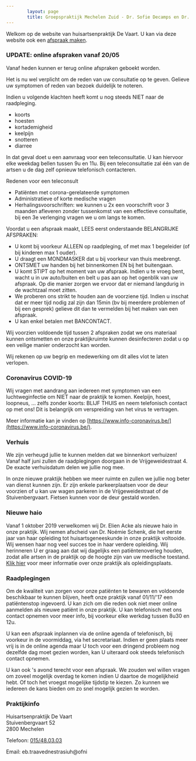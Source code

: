 ```yaml
---
        layout: page
        title: Groepspraktijk Mechelen Zuid - Dr. Sofie Decamps en Dr. Sofie Van Tongelen
---
```


Welkom op de website van huisartsenpraktijk De Vaart. U kan via deze website ook een <a href="http://www.introlution.be/clientwebsites/doctorwebsite_2/logincustom.aspx?domain=huisartsendevaart.be" target="_blank">afspraak maken</a>. 

### UPDATE: online afspraken vanaf 20/05

Vanaf heden kunnen er terug online afspraken geboekt worden. 

Het is nu wel verplicht om de reden van uw consultatie op te geven. Gelieve uw symptomen of reden van bezoek duidelijk te noteren. 

Indien u volgende klachten heeft komt u nog steeds NIET naar de raadpleging.  

* koorts
* hoesten
* kortademigheid
* keelpijn
* snotteren
* diarree

In dat geval doet u een aanvraag voor een teleconsultatie. U kan hiervoor elke weekdag bellen tussen 9u en 11u. Bij een teleconsultatie zal één van de artsen u de dag zelf opnieuw telefonisch contacteren.

Redenen voor een teleconsult

* Patiënten met corona-gerelateerde symptomen
* Administratieve of korte medische vragen
* Herhalingsvoorschriften: we kunnen u 2x een voorschrift voor 3 maanden afleveren zonder tussenkomst van een effectieve consultatie, bij een 3e verlenging vragen we u om langs te komen.

Voordat u een afspraak maakt, LEES eerst onderstaande BELANGRIJKE AFSPRAKEN:

- U komt bij voorkeur ALLEEN op raadpleging, of met max 1 begeleider (of bij kinderen max 1 ouder).
- U draagt een MONDMASKER dat u bij voorkeur van thuis meebrengt.
- ONTSMET uw handen bij het binnenkomen EN bij het buitengaan.
- U komt STIPT op het moment van uw afspraak. Indien u te vroeg bent, wacht u in uw auto/buiten en belt u pas aan op het ogenblik van uw afspraak. Op die manier zorgen we ervoor dat er niemand langdurig in de wachtzaal moet zitten.
- We proberen ons strikt te houden aan de voorziene tijd. Indien u inschat dat er meer tijd nodig zal zijn dan 15min (bv bij meerdere problemen of bij een gesprek) gelieve dit dan te vermelden bij het maken van een afspraak.
- U kan enkel betalen met BANCONTACT.

Wij voorzien voldoende tijd tussen 2 afspraken zodat we ons materiaal kunnen ontsmetten en onze praktijkruimte kunnen desinfecteren zodat u op een veilige manier onderzocht kan worden.

Wij rekenen op uw begrip en medewerking om dit alles vlot te laten verlopen.

### Coronavirus COVID-19

Wij vragen met aandrang aan iedereen met symptomen van een luchtweginfectie om NIET naar de praktijk te komen. Keelpijn, hoest, loopneus, ... zelfs zonder koorts: BLIJF THUIS en neem telefonisch contact op met ons! Dit is belangrijk om verspreiding van het virus te vertragen. 

Meer informatie kan je vinden op [https://www.info-coronavirus.be/](https://www.info-coronavirus.be/).


### Verhuis

We zijn verheugd jullie te kunnen melden dat we binnenkort verhuizen! Vanaf half juni zullen de raadplegingen doorgaan in de Vrijgeweidestraat 4. De exacte verhuisdatum delen we jullie nog mee.

In onze nieuwe praktijk hebben we meer ruimte en zullen we jullie nog beter van dienst kunnen zijn.
Er zijn enkele parkeerplaatsen voor de deur voorzien of u kan uw wagen parkeren in de Vrijgeweidestraat of de Stuivenbergvaart. Fietsen kunnen voor de deur gestald worden.

### Nieuwe haio

Vanaf 1 oktober 2019 verwelkomen wij Dr. Elien Acke als nieuwe haio in onze praktijk. Wij nemen afscheid van Dr. Noémie Schenk, die het eerste jaar van haar opleiding tot huisartsgeneeskunde in onze praktijk voltooide. Wij wensen haar nog veel succes toe in haar verdere opleiding.  Wij herinneren U er graag aan dat wij dagelijks een patiëntenoverleg houden, zodat alle artsen in de praktijk op de hoogte zijn van uw medische toestand. <a href="praktischeinfo.html#opleidingspraktijk">Klik hier</a> voor meer informatie over onze praktijk als opleidingsplaats.

### Raadplegingen

Om de kwaliteit van zorgen voor onze patiënten te bewaren en voldoende beschikbaar te kunnen blijven, heeft onze praktijk vanaf 01/11/'17 een patiëntenstop ingevoerd. U kan zich om die reden ook niet meer online aanmelden als nieuwe patiënt in onze praktijk. U kan telefonisch met ons contact opnemen voor meer info, bij voorkeur elke werkdag tussen 8u30 en 12u.

U kan een afspraak inplannen via de online agenda of telefonisch, bij voorkeur in de voormiddag, via het secretariaat. Indien er geen plaats meer vrij is in de online agenda maar U toch voor een dringend probleem nog dezelfde dag moet gezien worden, kan U uiteraard ook steeds telefonisch contact opnemen. 

U kan ook 's avond terecht voor een afspraak. We zouden wel willen vragen om zoveel mogelijk overdag te komen indien U daartoe de mogelijkheid hebt. Of toch het vroegst mogelijke tijdstip te kiezen. Zo kunnen we iedereen de kans bieden om zo snel mogelijk gezien te worden.


### Praktijkinfo

<p>
Huisartsenpraktijk De Vaart<br>
Stuivenbergvaart 52<br>
2800 Mechelen<br>
</p>
<p>
Telefoon: <a href="tel:015/48.03.03">015/48.03.03</a>
</p>

<p>
Email: <span class="doeeensraar">eb.traavednestrasiuh@ofni</span>
</p>